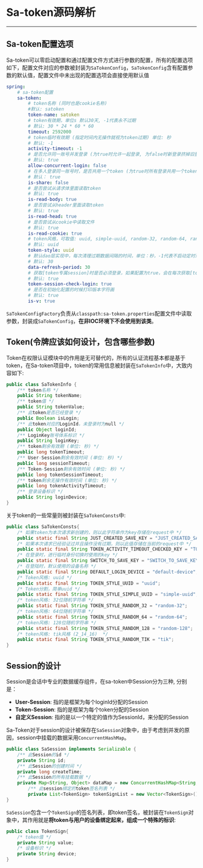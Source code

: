 # Sa-token源码解析

--------------

## Sa-token配置选项

Sa-token可以零启动配置和通过配置文件方式进行参数的配置，所有的配置选项如下，配置文件对应的参数被封装为`SaTokenConfig`，`SaTokenConfig`含有配置参数的默认值，配置文件中未出现的配置选项会直接使用默认值

```yml
spring: 
    # sa-token配置
    sa-token: 
        # token名称 (同时也是cookie名称)
        #默认: satoken
        token-name: satoken
        # token有效期，单位s 默认30天, -1代表永不过期 
        # 默认: 30 * 24 * 60 * 60
        timeout: 2592000
        # token临时有效期 (指定时间内无操作就视为token过期) 单位: 秒
        # 默认: -1
        activity-timeout: -1
        # 是否允许同一账号并发登录 (为true时允许一起登录, 为false时新登录挤掉旧登录)
        # 默认: true 
        allow-concurrent-login: false
        # 在多人登录同一账号时，是否共用一个token (为true时所有登录共用一个token, 为false时每次登录新建一个token)
        # 默认： true 
        is-share: false
        # 是否尝试从请求体里面读取token
        # 默认: true
        is-read-body: true
        # 是否尝试从header里面读取token
        # 默认: true
        is-read-head: true
        # 是否尝试从cookie中读取文件
        # 默认: true
        is-read-cookie: true
        # token风格，可取值: uuid, simple-uuid, random-32, random-64, random-128, tik
        # 默认: uuid
        token-style: uuid
        # 默认dao层实现中，每次清理过期数据间隔的时间，单位：秒，-1代表不启动定时清理
        # 默认: 30
        data-refresh-period: 30
        # 获取[token专属session]时是否必须登录，如果配置为true，会在每次获取[token-session]时校验是否登录
        # 默认: true
        token-session-check-login: true
        # 是否在初始化配置的时候打印版本字符画
        # 默认: true
        is-v: true
```

`SaTokenConfigFactory`负责从`classpath:sa-token.properties`配置文件中读取参数，封装成`SaTokenConfig`，**在非IOC环境下不会使用到该类**。

## Token(令牌应该如何设计，包含哪些参数)

Token在权限认证模块中的作用是无可替代的，所有的认证流程基本都是基于token，在Sa-token项目中，token的常用信息被封装在`SaTokenInfo`中，大致内容如下:

```java
public class SaTokenInfo {
	/** token名称 */
	public String tokenName;
	/** token值 */
	public String tokenValue;
	/** 此token是否已经登录 */
	public Boolean isLogin;
	/** 此token对应的LoginId，未登录时为null */
	public Object loginId;
	/** LoginKey账号体系标识 */
	public String loginKey;
	/** token剩余有效期 (单位: 秒) */
	public long tokenTimeout;
	/** User-Session剩余有效时间 (单位: 秒) */
	public long sessionTimeout;
	/** Token-Session剩余有效时间 (单位: 秒) */
	public long tokenSessionTimeout;
	/** token剩余无操作有效时间 (单位: 秒) */
	public long tokenActivityTimeout;
	/** 登录设备标识 */
	public String loginDevice;
}
```

关于token的一些常量则被封装在`SaTokenConsts`中:

```java
public class SaTokenConsts{
    /* 如果token为本次请求新创建的，则以此字符串作为key存储在request中 */
    public static final String JUST_CREATED_SAVE_KEY = "JUST_CREATED_SAVE_KEY_";
    /* 如果本次请求已经验证过并且操作没有过期，则以此值存储在当前的request中 */
    public static final String TOKEN_ACTIVITY_TIMEOUT_CHECKED_KEY = "TOKEN_ACTIVITY_TIMEOUT_CHECKDE_KEY_";
    /* 在登录时，进行临时身份切换时使用的key */
    public static final String SWITCH_TO_SAVE_KEY = "SWITCH_TO_SAVE_KEY_";
    /* 在登陆时，默认使用的设备名称 */
    public static final String DEFAULT_LOGIN_DEVICE = "default-device";
    /* Token风格: uuid */
    public static final String TOKEN_STYLE_UUID = "uuid";
    /* Token分割，简单uuid */
    public static final String TOKEN_STYLE_SIMPLE_UUID = "simple-uuid"; 
    /* token风格: 32位随机字符串 */
    public static final String TOKEN_STYLE_RANDOM_32 = "random-32"; 
    /* token风格: 64位随机字符串 */
    public static final String TOKEN_STYLE_RANDOM_64 = "random-64"; 
    /* token风格: 128位随机字符串 */
    public static final String TOKEN_STYLE_RANDOM_128 = "random-128"; 
    /* token风格: tik风格 (2_14_16)  */
    public static final String TOKEN_STYLE_RANDOM_TIK = "tik"; 
}
```

## Session的设计

Session是会话中专业的数据缓存组件，在sa-token中Session分为三种, 分别是：

* **User-Session**: 指的是框架为每个loginId分配的Session
* **Token-Session**: 指的是框架为每个token分配的Session
* **自定义Session**: 指的是以一个特定的值作为SessionId，来分配的Session 

Sa-Token对于session的设计被保存在`SaSession`对象中，由于考虑到并发的原因，session中挂载的数据采用`ConcurrentHashMap`。

```java
public class SaSession implements Serializable {
	/** 此Session的id */
	private String id;
	/** 此Session的创建时间 */
	private long createTime;
	/** 此Session的所有挂载数据 */
	private Map<String, Object> dataMap = new ConcurrentHashMap<String, Object>();
        /** 此session绑定的token签名列表 */
        private List<TokenSign> tokenSignList = new Vector<TokenSign>();
}
```

`SaSession`包含一个`TokenSign`的签名列表，即token签名，被封装在`TokenSign`对象中，其作用就是**将token与用户的设备绑定起来，组成一个特殊的标识**:

```java
public class TokenSign{
    /* token值 */
    private String value;
    /* 设备标识 */
    private String device;
}
```


